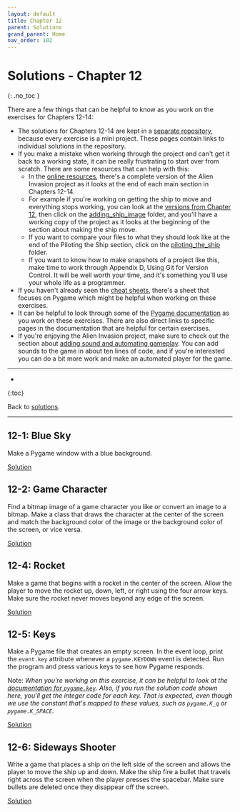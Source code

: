 ```yaml
---
layout: default
title: Chapter 12
parent: Solutions
grand_parent: Home
nav_order: 102
---
```


# Solutions - Chapter 12
{: .no_toc }

There are a few things that can be helpful to know as you work on the exercises for Chapters 12-14:
- The solutions for Chapters 12-14 are kept in a [separate repository](https://github.com/mavjav-edu/pcc_2e_ai_solutions), because every exercise is a mini project. These pages contain links to individual solutions in the repository.
- If you make a mistake when working through the project and can't get it back to a working state, it can be really frustrating to start over from scratch. There are some resources that can help with this:
  - In the [online resources](https://github.com/mavjav-edu/pcc_2e), there's a complete version of the Alien Invasion project as it looks at the end of each main section in Chapters 12-14.
  - For example if you're working on getting the ship to move and everything stops working, you can look at the [versions from Chapter 12](https://github.com/mavjav-edu/pcc_2e/tree/master/chapter_12), then click on the [adding_ship_image](https://github.com/mavjav-edu/pcc_2e/tree/master/chapter_12/adding_ship_image) folder, and you'll have a working copy of the project as it looks at the beginning of the section about making the ship move.
  - If you want to compare your files to what they should look like at the end of the Piloting the Ship section, click on the [piloting_the_ship](https://github.com/mavjav-edu/pcc_2e/tree/master/chapter_12/piloting_the_ship) folder.
  - If you want to know how to make snapshots of a project like this, make time to work through Appendix D, Using Git for Version Control. It will be well worth your time, and it's something you'll use your whole life as a programmer.
- If you haven't already seen the [cheat sheets](../cheat_sheets/index.md), there's a sheet that focuses on Pygame which might be helpful when working on these exercises.
- It can be helpful to look through some of the [Pygame documentation](https://www.pygame.org/docs/) as you work on these exercises. There are also direct links to specific pages in the documentation that are helpful for certain exercises.
- If you're enjoying the Alien Invasion project, make sure to check out the section about [adding sound and automating gameplay](../beyond_pcc/ai_player.md). You can add sounds to the game in about ten lines of code, and if you're interested you can do a bit more work and make an automated player for the game.

---

* 
{:toc}

Back to [solutions](../).

---

## 12-1: Blue Sky

Make a Pygame window with a blue background.

[Solution](https://github.com/mavjav-edu/pcc_2e_ai_solutions/tree/main/ch_12/solution_12_1)

## 12-2: Game Character

Find a bitmap image of a game character you like or convert an image to a bitmap. Make a class that draws the character at the center of the screen and match the background color of the image or the background color of the screen, or vice versa.

[Solution](https://github.com/mavjav-edu/pcc_2e_ai_solutions/tree/main/ch_12/solution_12_2)

## 12-4: Rocket

Make a game that begins with a rocket in the center of the screen. Allow the player to move the rocket up, down, left, or right using the four arrow keys. Make sure the rocket never moves beyond any edge of the screen.

[Solution](https://github.com/mavjav-edu/pcc_2e_ai_solutions/tree/main/ch_12/solution_12_4)

## 12-5: Keys

Make a Pygame file that creates an empty screen. In the event loop, print the `event.key` attribute whenever a `pygame.KEYDOWN` event is detected. Run the program and press various keys to see how Pygame responds.

Note: *When you're working on this exercise, it can be helpful to look at the [documentation for `pygame.key`](https://www.pygame.org/docs/ref/key.html). Also, if you run the solution code shown here, you'll get the integer code for each key. That is expected, even though we use the constant that's mapped to these values, such as `pygame.K_q` or `pygame.K_SPACE`.*

[Solution](https://github.com/mavjav-edu/pcc_2e_ai_solutions/tree/main/ch_12/solution_12_5)

## 12-6: Sideways Shooter

Write a game that places a ship on the left side of the screen and allows the player to move the ship up and down. Make the ship fire a bullet that travels right across the screen when the player presses the spacebar. Make sure bullets are deleted once they disappear off the screen.

[Solution](https://github.com/mavjav-edu/pcc_2e_ai_solutions/tree/main/ch_12/solution_12_6)